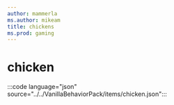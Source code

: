 ```yaml
---
author: mammerla
ms.author: mikeam
title: chickens
ms.prod: gaming
---
```


# chicken

:::code language="json" source="../../VanillaBehaviorPack/items/chicken.json":::
